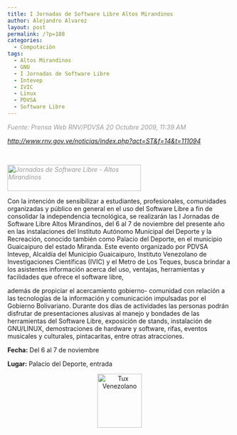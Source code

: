 ```yaml
---
title: I Jornadas de Software Libre Altos Mirandinos
author: Alejandro Alvarez
layout: post
permalink: /?p=188
categories:
  - Computación
tags:
  - Altos Mirandinos
  - GNU
  - I Jornadas de Software Libre
  - Intevep
  - IVIC
  - Linux
  - PDVSA
  - Software Libre
---
```

<span style="color: #999999;"><em>Fuente: Prensa Web RNV/PDVSA 20 Octubre 2009, 11:39 AM</em></span>

<span style="color: #999999;"><em>http://www.rnv.gov.ve/noticias/index.php?act=ST&f=14&t=111094</em></span>

<span style="color: #999999;"><em><br /> </em></span>

<span style="color: #999999;"><em><img class="aligncenter size-medium wp-image-84" title="I Jornadas de SL" src="http://thedynamicist.wordpress.com/files/2009/11/i-jornadas-de-sl.jpg?w=300" alt="Jornadas de Software Libre - Altos Mirandinos" width="300" height="59" /><br /> </em></span>

Con la intención de sensibilizar a estudiantes, profesionales, comunidades organizadas y público en general en el uso del Software Libre a fin de consolidar la independencia tecnológica, se realizarán las I Jornadas de Software Libre Altos Mirandinos, del 6 al 7 de noviembre del presente año en las instalaciones del Inst<span style="background-color: #ffffff;">ituto Autónomo Municipal del Deporte y la Recreación, conocido también como Palacio del Deporte, en el municipio Guaicaipuro del estado Miranda. Este evento organizado por PDVSA Intevep, Alcaldía del Municipio Guaicaipuro, Instituto Venezolano de Investigaciones Científicas (IVIC) y el Metro de Los Teques, busca brindar a los asistentes información acerca del uso, ventajas, herramientas y facilidades que ofrece el software libre,</span>

además de propiciar el acercamiento gobierno- comunidad con relación a las tecnologías de la información y comunicación impulsadas por el Gobierno Bolivariano. Durante dos días de actividades las personas podrán disfrutar de presentaciones alusivas al manejo y bondades de las herramientas del Software Libre, exposición de stands, instalación de GNU/LINUX, demostraciones de hardware y software, rifas, eventos musicales y culturales, pintacaritas, entre otras atracciones.

**Fecha:** Del 6 al 7 de noviembre

**Lugar:** Palacio del Deporte, entrada

<p style="text-align: center;">
  <img class="aligncenter" title="Linux venezuela" src="http://www.haller.com.ve/cursos/file.php/1/velug2.png" alt="Tux Venezolano" width="100" height="121" />
</p>